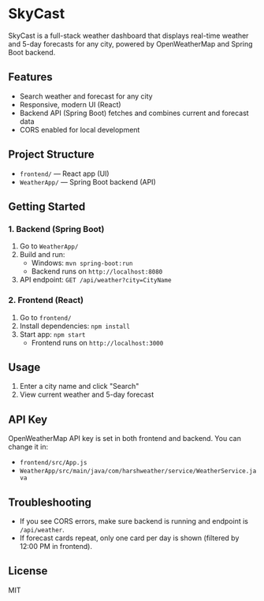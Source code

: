 
# SkyCast

SkyCast is a full-stack weather dashboard that displays real-time weather and 5-day forecasts for any city, powered by OpenWeatherMap and Spring Boot backend.

## Features
- Search weather and forecast for any city
- Responsive, modern UI (React)
- Backend API (Spring Boot) fetches and combines current and forecast data
- CORS enabled for local development

## Project Structure

- `frontend/` — React app (UI)
- `WeatherApp/` — Spring Boot backend (API)

## Getting Started

### 1. Backend (Spring Boot)

1. Go to `WeatherApp/`
2. Build and run:
   - Windows: `mvn spring-boot:run`
   - Backend runs on `http://localhost:8080`
3. API endpoint: `GET /api/weather?city=CityName`

### 2. Frontend (React)

1. Go to `frontend/`
2. Install dependencies: `npm install`
3. Start app: `npm start`
   - Frontend runs on `http://localhost:3000`

## Usage

1. Enter a city name and click "Search"
2. View current weather and 5-day forecast

## API Key

OpenWeatherMap API key is set in both frontend and backend. You can change it in:
- `frontend/src/App.js`
- `WeatherApp/src/main/java/com/harshweather/service/WeatherService.java`

## Troubleshooting

- If you see CORS errors, make sure backend is running and endpoint is `/api/weather`.
- If forecast cards repeat, only one card per day is shown (filtered by 12:00 PM in frontend).

## License

MIT

